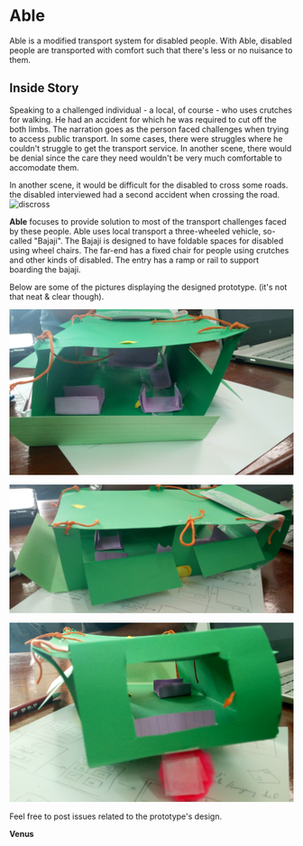 # Able
Able is a modified transport system for disabled people. 
With Able, disabled people are transported with comfort such that there's less or no nuisance to them.


## Inside Story
Speaking to a challenged individual - a local, of course - who uses crutches for walking. He had an accident for which he was required to cut off the both limbs. The narration goes as the person faced challenges when trying to access public transport. In some cases, there were struggles where he couldn't struggle to get the transport service. In another scene, there would be denial since the care they need wouldn't be very much comfortable to accomodate them. 

In another scene, it would be difficult for the disabled to cross some roads. the disabled interviewed had a second accident when crossing the road. 
![discross](https://github.com/venus1344/dayworker/blob/master/discross.PNG)

**Able** focuses to provide solution to most of the transport challenges faced by these people.
Able uses local transport a three-wheeled vehicle, so-called "Bajaji". The Bajaji is designed to have foldable spaces for disabled using wheel chairs. The far-end has a fixed chair for people using crutches and other kinds of disabled. The entry has a ramp or rail to support boarding the bajaji.

Below are some of the pictures displaying the designed prototype. (it's not that neat & clear though).

![pr1](https://github.com/venus1344/Able/blob/master/pr1.PNG)

![pr2](https://github.com/venus1344/Able/blob/master/pr2.PNG)

![pr3](https://github.com/venus1344/Able/blob/master/pr3.PNG)



Feel free to post issues related to the prototype's design.
 
**Venus** 
